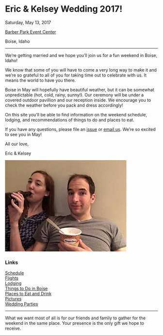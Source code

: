 # Eric & Kelsey Wedding 2017! 

Saturday, May 13, 2017

[Barber Park Event Center](https://goo.gl/maps/2SZguPMKoFR2 ) 

Boise, Idaho

***

We’re getting married and we hope you’ll join us for a fun weekend in Boise, Idaho!

We know that some of you will have to come a very long way to make it and we’re so grateful to all of you for taking time out to celebrate with us. It means the world to have you there.

Boise in May will hopefully have beautiful weather, but it can be somewhat unpredictable (hot, cold, rainy, sunny!). Our ceremony will be under a covered outdoor pavillion and our reception inside. We encourage you to check the weather before you pack and dress accordingly!

On this site you’ll be able to find information on the weekend schedule, lodging, and recommendations of things to do and places to eat. 

If you have any questions, please file an [issue](https://github.com/kelseyanderic/invitation/issues) or [email us](mailto:wedding@ericjonas.com). We’re so excited to see you in May!

All our love,

Eric & Kelsey


![New Years](photos/new_years_eve.small.jpg)



### Links  
[Schedule](https://github.com/kelseyanderic/invitation/blob/master/events_schedule.md)  
[Flights](https://github.com/kelseyanderic/invitation/blob/master/flights.md)  
[Lodging](https://github.com/kelseyanderic/invitation/blob/master/lodging.md)  
[Things to Do in Boise](https://github.com/kelseyanderic/invitation/blob/master/recommended_activities.md)  
[Places to Eat and Drink](https://github.com/kelseyanderic/invitation/blob/master/places_to_eat_drink.md)  
[Pictures](https://github.com/kelseyanderic/invitation/blob/master/some_snaps.md)  
[Wedding Parties](https://github.com/kelseyanderic/invitation/blob/master/wedding_party.md) 

***

What we want most of all is for our friends and family to gather for the weekend in the same place. Your presence is the only gift we hope to receive. 


